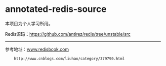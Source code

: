 annotated-redis-source
======================

本项目为个人学习所用。

Redis源码：https://github.com/antirez/redis/tree/unstable/src

----

参考地址：www.redisbook.com

        http://www.cnblogs.com/liuhao/category/379790.html


